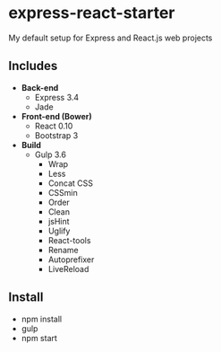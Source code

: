 # express-react-starter #

My default setup for Express and React.js web projects

## Includes ##
- **Back-end**
  - Express 3.4
  - Jade
- **Front-end (Bower)**
  - React 0.10
  - Bootstrap 3
- **Build**
  - Gulp 3.6
    - Wrap
    - Less
    - Concat CSS
    - CSSmin
    - Order
    - Clean
    - jsHint
    - Uglify
    - React-tools
    - Rename
    - Autoprefixer
    - LiveReload

## Install ##
- npm install
- gulp
- npm start
